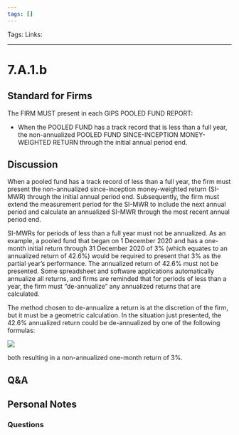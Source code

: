 ```yaml
---
tags: []
---
```

Tags:
Links: 
___
# 7.A.1.b
## Standard for Firms
The FIRM MUST present in each GIPS POOLED FUND REPORT:
- When the POOLED FUND has a track record that is less than a full year, the non-annualized POOLED FUND SINCE-INCEPTION MONEY-WEIGHTED RETURN through the initial annual period end.
## Discussion
When a pooled fund has a track record of less than a full year, the firm must present the non-annualized since-inception money-weighted return (SI-MWR) through the initial annual period end. Subsequently, the firm must extend the measurement period for the SI-MWR to include the next annual period and calculate an annualized SI-MWR through the most recent annual period end.

SI-MWRs for periods of less than a full year must not be annualized. As an example, a pooled fund that began on 1 December 2020 and has a one-month initial return through 31 December 2020 of 3% (which equates to an annualized return of 42.6%) would be required to present that 3% as the partial year’s performance. The annualized return of 42.6% must not be presented. Some spreadsheet and software applications automatically annualize all returns, and firms are reminded that for periods of less than a year, the firm must “de-annualize” any annualized returns that are calculated.

The method chosen to de-annualize a return is at the discretion of the firm, but it must be a geometric calculation. In the situation just presented, the 42.6% annualized return could be de-annualized by one of the following formulas:

![](https://www.gipsstandards.org/wp-content/themes/gips/pdf_img/for_firms/7.A.1.1.png)

both resulting in a non-annualized one-month return of 3%.
## Q&A

## Personal Notes

### Questions